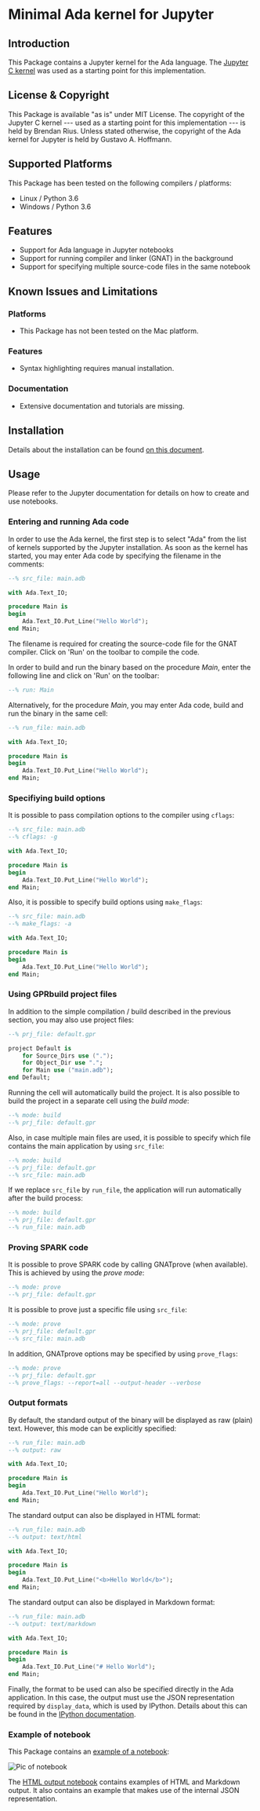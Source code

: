 Minimal Ada kernel for Jupyter
==============================

Introduction
---------------

This Package contains a Jupyter kernel for the Ada language. The
[Jupyter C kernel](https://github.com/brendan-rius/jupyter-c-kernel) was used
as a starting point for this implementation.


License & Copyright
----------------------

This Package is available "as is" under MIT License. The copyright of the
Jupyter C kernel --- used as a starting point for this implementation --- is
held by Brendan Rius. Unless stated otherwise, the copyright of the Ada kernel
for Jupyter is held by Gustavo A. Hoffmann.


Supported Platforms
----------------------

This Package has been tested on the following compilers / platforms:

- Linux / Python 3.6
- Windows / Python 3.6


Features
-----------

- Support for Ada language in Jupyter notebooks
- Support for running compiler and linker (GNAT) in the background
- Support for specifying multiple source-code files in the same notebook


Known Issues and Limitations
-------------------------------

### Platforms

- This Package has not been tested on the Mac platform.

### Features

- Syntax highlighting requires manual installation.

### Documentation

- Extensive documentation and tutorials are missing.


Installation
---------------

Details about the installation can be found
[on this document](Installation.md).


Usage
--------

Please refer to the Jupyter documentation for details on how to create and use
notebooks.

### Entering and running Ada code

In order to use the Ada kernel, the first step is to select "Ada" from the list
of kernels supported by the Jupyter installation. As soon as the kernel has
started, you may enter Ada code by specifying the filename in the comments:

```ada
--% src_file: main.adb

with Ada.Text_IO;

procedure Main is
begin
    Ada.Text_IO.Put_Line("Hello World");
end Main;
```

The filename is required for creating the source-code file for the GNAT
compiler. Click on 'Run' on the toolbar to compile the code.

In order to build and run the binary based on the procedure _Main_, enter
the following line and click on 'Run' on the toolbar:

```ada
--% run: Main
```

Alternatively, for the procedure _Main_, you may enter Ada code, build and run
the binary in the same cell:

```ada
--% run_file: main.adb

with Ada.Text_IO;

procedure Main is
begin
    Ada.Text_IO.Put_Line("Hello World");
end Main;
```

### Specifiying build options

It is possible to pass compilation options to the compiler using `cflags`:

```ada
--% src_file: main.adb
--% cflags: -g

with Ada.Text_IO;

procedure Main is
begin
    Ada.Text_IO.Put_Line("Hello World");
end Main;
```

Also, it is possible to specify build options using `make_flags`:

```ada
--% src_file: main.adb
--% make_flags: -a

with Ada.Text_IO;

procedure Main is
begin
    Ada.Text_IO.Put_Line("Hello World");
end Main;
```

### Using GPRbuild project files

In addition to the simple compilation / build described in the previous
section, you may also use project files:

```ada
--% prj_file: default.gpr

project Default is
    for Source_Dirs use (".");
    for Object_Dir use ".";
    for Main use ("main.adb");
end Default;
```

Running the cell will automatically build the project. It is also possible
to build the project in a separate cell using the *build mode*:

```ada
--% mode: build
--% prj_file: default.gpr
```

Also, in case multiple main files are used, it is possible to specify
which file contains the main application by using `src_file`:

```ada
--% mode: build
--% prj_file: default.gpr
--% src_file: main.adb
```

If we replace `src_file` by `run_file`, the application will run
automatically after the build process:

```ada
--% mode: build
--% prj_file: default.gpr
--% run_file: main.adb
```

### Proving SPARK code

It is possible to prove SPARK code by calling GNATprove (when available).
This is achieved by using the *prove mode*:

```ada
--% mode: prove
--% prj_file: default.gpr
```

It is possible to prove just a specific file using `src_file`:

```ada
--% mode: prove
--% prj_file: default.gpr
--% src_file: main.adb
```

In addition, GNATprove options may be specified by using `prove_flags`:

```ada
--% mode: prove
--% prj_file: default.gpr
--% prove_flags: --report=all --output-header --verbose
```

### Output formats

By default, the standard output of the binary will be displayed as raw (plain)
text. However, this mode can be explicitly specified:

```ada
--% run_file: main.adb
--% output: raw

with Ada.Text_IO;

procedure Main is
begin
    Ada.Text_IO.Put_Line("Hello World");
end Main;
```

The standard output can also be displayed in HTML format:

```ada
--% run_file: main.adb
--% output: text/html

with Ada.Text_IO;

procedure Main is
begin
    Ada.Text_IO.Put_Line("<b>Hello World</b>");
end Main;
```

The standard output can also be displayed in Markdown format:

```ada
--% run_file: main.adb
--% output: text/markdown

with Ada.Text_IO;

procedure Main is
begin
    Ada.Text_IO.Put_Line("# Hello World");
end Main;
```

Finally, the format to be used can also be specified directly in the Ada
application. In this case, the output must use the JSON representation
required by `display_data`, which is used by IPython. Details about this can
be found in the
[IPython documentation](https://ipython.org/ipython-doc/3/notebook/nbformat.html#display-data).


### Example of notebook

This Package contains an [example of a notebook](examples/Hello_World.ipynb):

![Pic of notebook](examples/Hello_World.png)

The [HTML output notebook](examples/Hello_Html.ipynb) contains examples of HTML
and Markdown output. It also contains an example that makes use of the internal
JSON representation.
